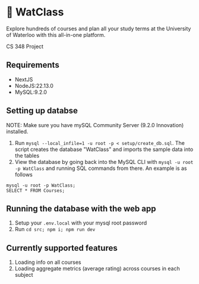 # 🏫 WatClass
Explore hundreds of courses and plan all your study terms at the University of Waterloo with this all-in-one platform.

CS 348 Project

## Requirements

- NextJS
- NodeJS:22.13.0
- MySQL:9.2.0

## Setting up databse
NOTE: Make sure you have mySQL Community Server (9.2.0 Innovation) installed.

1. Run `mysql --local_infile=1 -u root -p < setup/create_db.sql`. The script creates the database "WatClass" and imports the sample data into the tables
2. View the database by going back into the MySQL CLI with `mysql -u root -p WatClass` and running SQL commands from there. An example is as follows
```
mysql -u root -p WatClass;
SELECT * FROM Courses;
```

## Running the database with the web app
1. Setup your `.env.local` with your mysql root password
2. Run `cd src; npm i; npm run dev`

## Currently supported features
1. Loading info on all courses
2. Loading aggregate metrics (average rating) across courses in each subject
